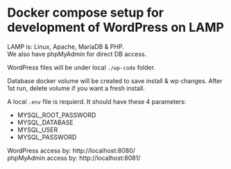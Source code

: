 # Docker compose setup for development of WordPress on LAMP

LAMP is: Linux, Apache, MariaDB & PHP.  
We also have phpMyAdmin for direct DB access.  

WordPress files will be under local `./wp-code` folder.  

Database docker volume will be created to save install & wp changes. After 1st run, delete volume if you want a fresh install.  

A local `.env` file is requierd. It should have these 4 parameters:

* MYSQL_ROOT_PASSWORD
* MYSQL_DATABASE
* MYSQL_USER
* MYSQL_PASSWORD

WordPress access by: http://localhost:8080/  
phpMyAdmin access by: http://localhost:8081/  
